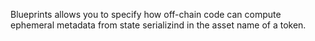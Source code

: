 Blueprints allows you to specify how off-chain code can compute ephemeral metadata from state serializind in the asset name of a token.
